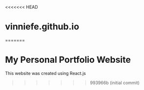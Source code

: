 <<<<<<< HEAD
# vinniefe.github.io
=======
# My Personal Portfolio Website

This website was created using React.js
>>>>>>> 993966b (initial commit)
